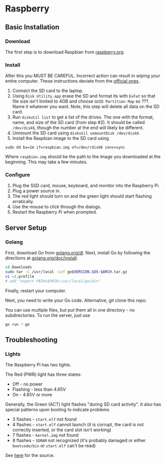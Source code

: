 # Raspberry

## Basic Installation

### Download

The first step is to download Raspbian from [raspberry.org](https://www.raspberrypi.org/downloads/raspbian/).

### Install

After this you MUST BE CAREFUL. Incorrect action can result in wiping your entire computer. These instructions deviate from the [official ones](https://www.raspberrypi.org/documentation/installation/installing-images/mac.md).

1. Connect the SD card to the laptop.
2. Using `Disk Utility.app` erase the SD and format its with `ExFat` so that file size isn't limited to 4GB and choose `GUID Partition Map` so ???. Name it whatever you want. Note, this step will delete all data on the SD card.
3. Run `diskutil list` to get a list of the drives. The one with the format, name, and size of the SD card (from step #2). It should be called `/dev/disk6`, though the number at the end will likely be different.
4. Unmount the SD card using `diskutil unmountDisk /dev/disk6`.
5. Install the Raspbian image to the SD card using

```
sudo dd bs=1m if=raspbian.img of=/dev/rdisk6 conv=sync
```

Where `raspbian.img` should be the path to the image you downloaded at the beginning. This may take a few minutes.

### Configure

1. Plug the SSD card, mouse, keyboard, and monitor into the Raspberry Pi.
2. Plug a power source in.
3. The red light should turn on and the green light should start flashing erratically.
4. Use the mouse to click through the dialogs.
5. Restart the Raspberry Pi when prompted.

## Server Setup

### Golang

First, download Go from [golang.org/dl](golang.org/dl). Next, install Go by following the directions at [golang.org/doc/install](golang.org/doc/install):

```bash
cd Downloads
sudo tar -C /usr/local -xzf go$VERSION.$OS-$ARCH.tar.gz
vi ~/.profile
# add "export PATH=$PATH:/usr/local/go/bin"
```

Finally, restart your computer.

Next, you need to write your Go code. Alternative, git clone this repo:

You can use multiple files, but put them all in one directory - no subdirectories. To run the server, just use

```bash
go run *.go
```

## Troubleshooting

### Lights

The Raspberry Pi has two lights.

The Red (PWR) light has three states:

- Off - no power
- Flashing - less than 4.65V
- On - 4.65V or more

Generally, the Green (ACT) light flashes "during SD card activity". It also has special patterns upon booting to indicate problems

- 3 flashes - `start.elf` not found
- 4 flashes - `start.elf` cannot launch (it is corrupt, the card is not correctly inserted, or the card slot isn't working)
- 7 flashes - `kernel.img` not found
- 8 flashes - `SDRAM` not recognized (it's probably damaged or either `bootcode/bin` or `start.elf` can't be read)

See [here](https://www.makeuseof.com/tag/raspberry-pi-wont-boot-fix/) for the source.